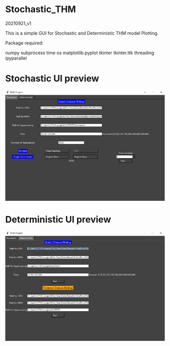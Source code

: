 # Stochastic_THM
20210921_v1


This is a simple GUI for Stochastic and Deterministic THM model Plotting.


Package required:

numpy
subprocess
time
os
matplotlib.pyplot
tkinter
tkinter.ttk
threading
ipyparallel




<h1>Stochastic UI preview</h1>

![image](https://github.com/Zncl2222/Stochastic_THM/blob/main/figure/Stochastic.png)



<h1>Deterministic UI preview</h1>

![image](https://github.com/Zncl2222/Stochastic_THM/blob/main/figure/Deterministic.png)

